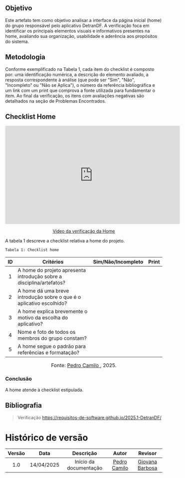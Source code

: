 ## Objetivo

Este artefato tem como objetivo analisar a interface da página inicial (home) do grupo responsável pelo aplicativo DetranDF. A verificação foca em identificar os principais elementos visuais e informativos presentes na home, avaliando sua organização, usabilidade e aderência aos propósitos do sistema.

## Metodologia

Conforme exemplificado na Tabela 1, cada item do checklist é composto por: uma identificação numérica, a descrição do elemento avaliado, a resposta correspondente à análise (que pode ser "Sim", "Não", "Incompleto" ou "Não se Aplica"), o número da referência bibliográfica e um link com um print que comprova a fonte utilizada para fundamentar o item. Ao final da verificação, os itens com avaliações negativas são detalhados na seção de Problemas Encontrados.

## Checklist Home

<p style="text-align: center"><iframe width="560" height="315" src="https://youtu.be/LaIROGPmOyc" title="YouTube video player" frameborder="0" allow="accelerometer; autoplay; clipboard-write; encrypted-media; gyroscope; picture-in-picture; web-share" referrerpolicy="strict-origin-when-cross-origin" allowfullscreen></iframe></p>
<p style="text-align: center"><a href="https://youtu.be/LaIROGPmOyc" target="blanket">Vídeo da verificação da Home</a></p>

A tabela 1 descreve a checklist relativa a home do projeto.

    Tabela 1: Checklist home

| ID  | Critérios                                                            | Sim/Não/Incompleto | Print                                                                                       |
| :-: | -------------------------------------------------------------------- | ------------------ | ------------------------------------------------------------------------------------------- |
|  1  | A home do projeto apresenta introdução sobre a disciplina/artefatos? |               |  |
|  2  | A home dá uma breve introdução sobre o que é o aplicativo escolhido? |              |  |
|  3  | A home explica brevemente o motivo da escolha do aplicativo?         |               |  |
|  4  | Nome e foto de todos os membros do grupo constam?                    |            |  |
|  5  | A home segue o padrão para referências e formatação?                 |            |  |

<font size="3"><p style="text-align: center">Fonte: [Pedro Camilo ](https://github.com/PedrooCamilo), 2025.</p></font>

### Conclusão

A home atende à checklist estipulada.

## Bibliografia

> Verificação https://requisitos-de-software.github.io/2025.1-DetranDF/

# Histórico de versão

| Versão |    Data    |       Descrição        |                      Autor                       |                    Revisor                    |
| :----: | :--------: | :--------------------: | :----------------------------------------------: | :-------------------------------------------: |
|  1.0   | 14/04/2025 | Início da documentação | [Pedro Camilo ](https://github.com/PedrooCamilo) | [Giovana Barbosa ](https://github.com/gio221) |
